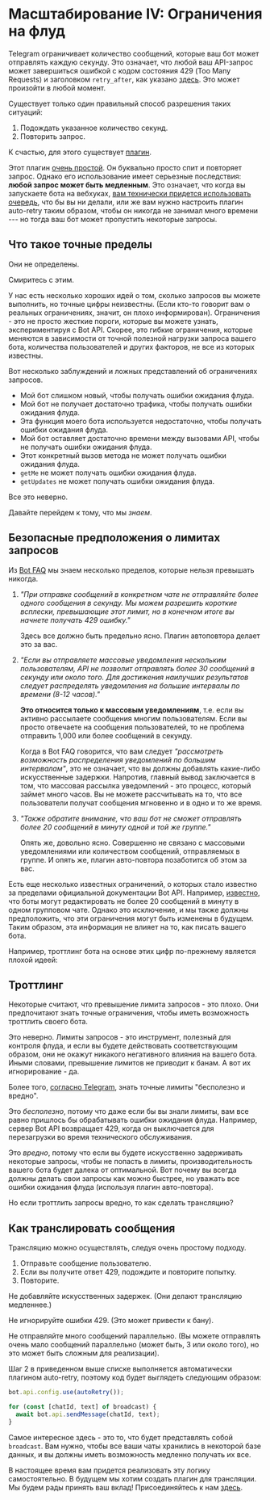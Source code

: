 # Масштабирование IV: Ограничения на флуд

Telegram ограничивает количество сообщений, которые ваш бот может отправлять каждую секунду.
Это означает, что любой ваш API-запрос может завершиться ошибкой с кодом состояния 429 (Too Many Requests) и заголовком `retry_after`, как указано [здесь](https://core.telegram.org/bots/api#responseparameters).
Это может произойти в любой момент.

Существует только один правильный способ разрешения таких ситуаций:

1. Подождать указанное количество секунд.
2. Повторить запрос.

К счастью, для этого существует [плагин](../plugins/auto-retry).

Этот плагин [очень простой](https://github.com/grammyjs/auto-retry/blob/main/src/mod.ts).
Он буквально просто спит и повторяет запрос.
Однако его использование имеет серьезные последствия: **любой запрос может быть медленным**.
Это означает, что когда вы запускаете бота на вебхуках, [вам технически придется использовать очередь](../guide/deployment-types#прекращение-запросов-вебхука-в-срок), что бы вы ни делали, или же вам нужно настроить плагин auto-retry таким образом, чтобы он никогда не занимал много времени --- но тогда ваш бот может пропустить некоторые запросы.

## Что такое точные пределы

Они не определены.

Смиритесь с этим.

У нас есть несколько хороших идей о том, сколько запросов вы можете выполнить, но точные цифры неизвестны.
(Если кто-то говорит вам о реальных ограничениях, значит, он плохо информирован).
Ограничения - это не просто жесткие пороги, которые вы можете узнать, экспериментируя с Bot API.
Скорее, это гибкие ограничения, которые меняются в зависимости от точной полезной нагрузки запроса вашего бота, количества пользователей и других факторов, не все из которых известны.

Вот несколько заблуждений и ложных представлений об ограничениях запросов.

- Мой бот слишком новый, чтобы получать ошибки ожидания флуда.
- Мой бот не получает достаточно трафика, чтобы получать ошибки ожидания флуда.
- Эта функция моего бота используется недостаточно, чтобы получать ошибки ожидания флуда.
- Мой бот оставляет достаточно времени между вызовами API, чтобы не получать ошибки ожидания флуда.
- Этот конкретный вызов метода не может получать ошибки ожидания флуда.
- `getMe` не может получать ошибки ожидания флуда.
- `getUpdates` не может получать ошибки ожидания флуда.

Все это неверно.

Давайте перейдем к тому, что мы _знаем_.

## Безопасные предположения о лимитах запросов

Из [Bot FAQ](https://core.telegram.org/bots/faq#my-bot-is-hitting-limits-how-do-i-avoid-this) мы знаем несколько пределов, которые нельзя превышать никогда.

1. _"При отправке сообщений в конкретном чате не отправляйте более одного сообщения в секунду. Мы можем разрешить короткие всплески, превышающие этот лимит, но в конечном итоге вы начнете получать 429 ошибку."_

   Здесь все должно быть предельно ясно. Плагин автоповтора делает это за вас.

2. _"Если вы отправляете массовые уведомления нескольким пользователям, API не позволит отправлять более 30 сообщений в секунду или около того. Для достижения наилучших результатов следует распределять уведомления на большие интервалы по времени (8-12 часов)."_

   **Это относится только к массовым уведомлениям**, т.е. если вы активно рассылаете сообщения многим пользователям.
   Если вы просто отвечаете на сообщения пользователей, то не проблема отправить 1,000 или более сообщений в секунду.

   Когда в Bot FAQ говорится, что вам следует _"рассмотреть возможность распределения уведомлений по большим интервалам"_, это не означает, что вы должны добавлять какие-либо искусственные задержки.
   Напротив, главный вывод заключается в том, что массовая рассылка уведомлений - это процесс, который займет много часов.
   Вы не можете рассчитывать на то, что все пользователи получат сообщения мгновенно и в одно и то же время.

3. _"Также обратите внимание, что ваш бот не сможет отправлять более 20 сообщений в минуту одной и той же группе."_

   Опять же, довольно ясно.
   Совершенно не связано с массовыми уведомлениями или количеством сообщений, отправляемых в группе.
   И опять же, плагин авто-повтора позаботится об этом за вас.

Есть еще несколько известных ограничений, о которых стало известно за пределами официальной документации Bot API.
Например, [известно](https://t.me/tdlibchat/146123), что боты могут редактировать не более 20 сообщений в минуту в одном групповом чате.
Однако это исключение, и мы также должны предположить, что эти ограничения могут быть изменены в будущем.
Таким образом, эта информация не влияет на то, как писать вашего бота.

Например, троттлинг бота на основе этих цифр по-прежнему является плохой идеей:

## Троттлинг

Некоторые считают, что превышение лимита запросов - это плохо.
Они предпочитают знать точные ограничения, чтобы иметь возможность троттлить своего бота.

Это неверно.
Лимиты запросов - это инструмент, полезный для контроля флуда, и если вы будете действовать соответствующим образом, они не окажут никакого негативного влияния на вашего бота.
Иными словами, превышение лимитов не приводит к банам.
А вот их игнорирование - да.

Более того, [согласно Telegram](https://t.me/tdlibchat/47285), знать точные лимиты "бесполезно и вредно".

Это _бесполезно_, потому что даже если бы вы знали лимиты, вам все равно пришлось бы обрабатывать ошибки ожидания флуда.
Например, сервер Bot API возвращает 429, когда он выключается для перезагрузки во время технического обслуживания.

Это _вредно_, потому что если вы будете искусственно задерживать некоторые запросы, чтобы не попасть в лимиты, производительность вашего бота будет далека от оптимальной.
Вот почему вы всегда должны делать свои запросы как можно быстрее, но уважать все ошибки ожидания флуда (используя плагин авто-повтора).

Но если троттлить запросы вредно, то как сделать трансляцию?

## Как транслировать сообщения

Трансляцию можно осуществлять, следуя очень простому подходу.

1. Отправьте сообщение пользователю.
2. Если вы получите ответ 429, подождите и повторите попытку.
3. Повторите.

Не добавляйте искусственных задержек.
(Они делают трансляцию медленнее.)

Не игнорируйте ошибки 429.
(Это может привести к бану).

Не отправляйте много сообщений параллельно.
(Вы можете отправлять очень мало сообщений параллельно (может быть, 3 или около того), но это может быть сложным для реализации).

Шаг 2 в приведенном выше списке выполняется автоматически плагином auto-retry, поэтому код будет выглядеть следующим образом:

```ts
bot.api.config.use(autoRetry());

for (const [chatId, text] of broadcast) {
  await bot.api.sendMessage(chatId, text);
}
```

Самое интересное здесь - это то, что будет представлять собой `broadcast`.
Вам нужно, чтобы все ваши чаты хранились в некоторой базе данных, и вы должны иметь возможность медленно получать их все.

В настоящее время вам придется реализовать эту логику самостоятельно.
В будущем мы хотим создать плагин для трансляции.
Мы будем рады принять ваш вклад!
Присоединяйтесь к нам [здесь](https://t.me/grammyjs).